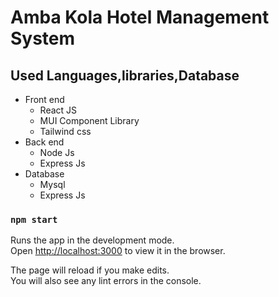 # Amba Kola Hotel Management System



## Used Languages,libraries,Database

<ul>
<li>Front end
  <ul>
    <li>React JS</li>
    <li>MUI Component Library</li>
    <li>Tailwind css</li>
  </ul>

</li>  
<li>Back end
  <ul>
    <li>Node Js</li>
    <li>Express Js</li>
  </ul>
</li>  
<li>Database
  <ul>
    <li>Mysql</li>
    <li>Express Js</li>
  </ul>
</li>  
</ul>

### `npm start`

Runs the app in the development mode.\
Open [http://localhost:3000](http://localhost:3000) to view it in the browser.

The page will reload if you make edits.\
You will also see any lint errors in the console.



